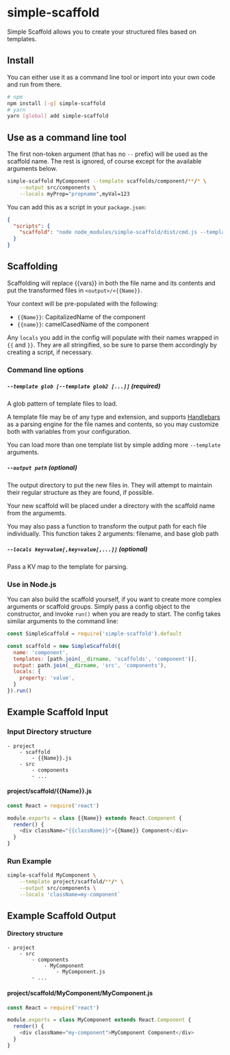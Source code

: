 # simple-scaffold
Simple Scaffold allows you to create your structured files based on templates.

## Install
You can either use it as a command line tool or import into your own code and run from there.

```bash
# npm
npm install [-g] simple-scaffold
# yarn
yarn [global] add simple-scaffold
```

## Use as a command line tool
The first non-token argument (that has no `--` prefix) will be used as the scaffold name.
The rest is ignored, of course except for the available arguments below.

```bash
simple-scaffold MyComponent --template scaffolds/component/**/* \
    --output src/components \
    --locals myProp="propname",myVal=123
```

You can add this as a script in your `package.json`:

```json
{
  "scripts": {
    "scaffold": "node node_modules/simple-scaffold/dist/cmd.js --template scaffolds/component/**/* --output src/components --locals myProp=\"propname\",myVal=123"
  }
}
```

## Scaffolding
Scaffolding will replace {{vars}} in both the file name and its contents and put the transformed files
in `<output>/<{{Name}}`.

Your context will be pre-populated with the following:
- `{{Name}}`: CapitalizedName of the component
- `{{name}}`: camelCasedName of the component

Any `locals` you add in the config will populate with their names wrapped in `{{` and `}}`.
They are all stringified, so be sure to parse them accordingly by creating a script, if necessary.

### Command line options
##### `--template glob [--template glob2 [...]]` (required)
A glob pattern of template files to load.

A template file may be of any type and extension, and supports [Handlebars](https://handlebarsjs.com) as a parsing engine for the file names and contents, so you may customize both with variables from your configuration.

You can load more than one template list by simple adding more `--template` arguments.

##### `--output path` (optional)
The output directory to put the new files in. They will attempt to maintain their regular structure as they are found, if possible.

Your new scaffold will be placed under a directory with the scaffold name from the argumemts.

You may also pass a function to transform the output path for each file individually.
This function takes 2 arguments: filename, and base glob path

##### `--locals key=value[,key=value[,...]]` (optional)
Pass a KV map to the template for parsing.

### Use in Node.js
You can also build the scaffold yourself, if you want to create more complex arguments or scaffold groups.
Simply pass a config object to the constructor, and invoke `run()` when you are ready to start.
The config takes similar arguments to the command line:

```javascript
const SimpleScaffold = require('simple-scaffold').default

const scaffold = new SimpleScaffold({
  name: 'component',
  templates: [path.join(__dirname, 'scaffolds', 'component')],
  output: path.join(__dirname, 'src', 'components'),
  locals: {
    property: 'value',
  }
}).run()
```

## Example Scaffold Input

### Input Directory structure
```
- project
    - scaffold
        - {{Name}}.js
    - src
        - components
        - ...
```

#### project/scaffold/{{Name}}.js
```js
const React = require('react')

module.exports = class {{Name}} extends React.Component {
  render() {
    <div className="{{className}}">{{Name}} Component</div>
  }
}
```

### Run Example
```bash
simple-scaffold MyComponent \
    --template project/scaffold/**/* \
    --output src/components \
    --locals 'className=my-component`
```

## Example Scaffold Output
#### Directory structure
```
- project
    - src
        - components
            - MyComponent
                - MyComponent.js
        - ...
```

#### project/scaffold/MyComponent/MyComponent.js
```js
const React = require('react')

module.exports = class MyComponent extends React.Component {
  render() {
    <div className="my-component">MyComponent Component</div>
  }
}
```
